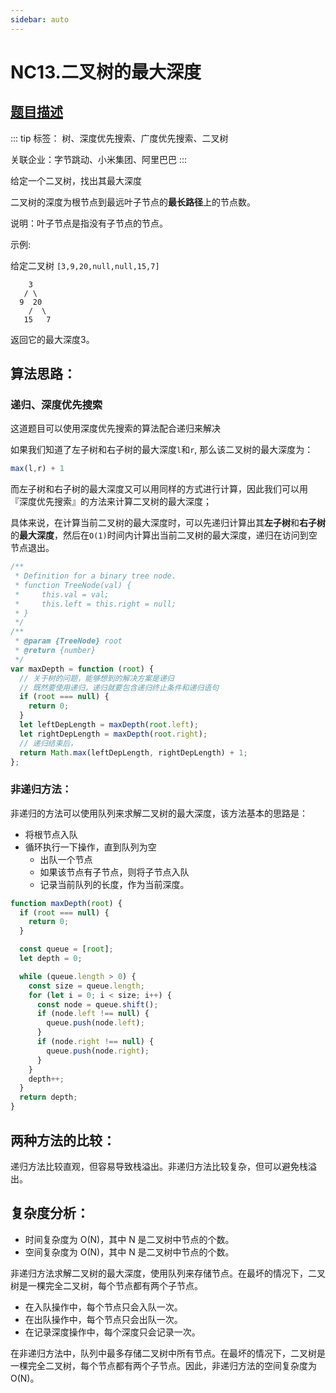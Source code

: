 ```yaml
---
sidebar: auto
---
```


# NC13.二叉树的最大深度

## [题目描述](https://www.nowcoder.com/practice/8a2b2bf6c19b4f23a9bdb9b233eefa73?tpId=196&rp=1&ru=%2Fexam%2Foj&qru=%2Fexam%2Foj&sourceUrl=%2Fexam%2Foj&difficulty=&judgeStatus=&tags=&title=NC13&gioEnter=menu)

::: tip
标签： 树、深度优先搜索、广度优先搜索、二叉树

关联企业：字节跳动、小米集团、阿里巴巴
:::

给定一个二叉树，找出其最大深度

二叉树的深度为根节点到最远叶子节点的**最长路径**上的节点数。

说明：叶子节点是指没有子节点的节点。

示例:

给定二叉树 `[3,9,20,null,null,15,7]`

```
    3
   / \
  9  20
    /  \
   15   7
```

返回它的最大深度3。


## 算法思路：

### 递归、深度优先搜索
这道题目可以使用深度优先搜索的算法配合递归来解决

如果我们知道了左子树和右子树的最大深度`l`和`r`, 那么该二叉树的最大深度为：

```js
max(l,r) + 1
```
而左子树和右子树的最大深度又可以用同样的方式进行计算，因此我们可以用 『深度优先搜索』的方法来计算二叉树的最大深度；

具体来说，在计算当前二叉树的最大深度时，可以先递归计算出其**左子树**和**右子树**的**最大深度**，然后在`O(1)`时间内计算出当前二叉树的最大深度，递归在访问到空节点退出。

```js
/**
 * Definition for a binary tree node.
 * function TreeNode(val) {
 *     this.val = val;
 *     this.left = this.right = null;
 * }
 */
/**
 * @param {TreeNode} root
 * @return {number}
 */
var maxDepth = function (root) {
  // 关于树的问题，能够想到的解决方案是递归
  // 既然要使用递归，递归就要包含递归终止条件和递归语句
  if (root === null) {
    return 0;
  }
  let leftDepLength = maxDepth(root.left);
  let rightDepLength = maxDepth(root.right);
  // 递归结束后，
  return Math.max(leftDepLength, rightDepLength) + 1;
};
```

### 非递归方法：

非递归的方法可以使用队列来求解二叉树的最大深度，该方法基本的思路是：

- 将根节点入队
- 循环执行一下操作，直到队列为空
  - 出队一个节点
  - 如果该节点有子节点，则将子节点入队
  - 记录当前队列的长度，作为当前深度。

```js
function maxDepth(root) {
  if (root === null) {
    return 0;
  }

  const queue = [root];
  let depth = 0;

  while (queue.length > 0) {
    const size = queue.length;
    for (let i = 0; i < size; i++) {
      const node = queue.shift();
      if (node.left !== null) {
        queue.push(node.left);
      }
      if (node.right !== null) {
        queue.push(node.right);
      }
    }
    depth++;
  }
  return depth;
}
```

## 两种方法的比较：
递归方法比较直观，但容易导致栈溢出。非递归方法比较复杂，但可以避免栈溢出。

## 复杂度分析：
- 时间复杂度为 O(N)，其中 N 是二叉树中节点的个数。
- 空间复杂度为 O(N)，其中 N 是二叉树中节点的个数。

非递归方法求解二叉树的最大深度，使用队列来存储节点。在最坏的情况下，二叉树是一棵完全二叉树，每个节点都有两个子节点。

* 在入队操作中，每个节点只会入队一次。
* 在出队操作中，每个节点只会出队一次。
* 在记录深度操作中，每个深度只会记录一次。

在非递归方法中，队列中最多存储二叉树中所有节点。在最坏的情况下，二叉树是一棵完全二叉树，每个节点都有两个子节点。因此，非递归方法的空间复杂度为 O(N)。
